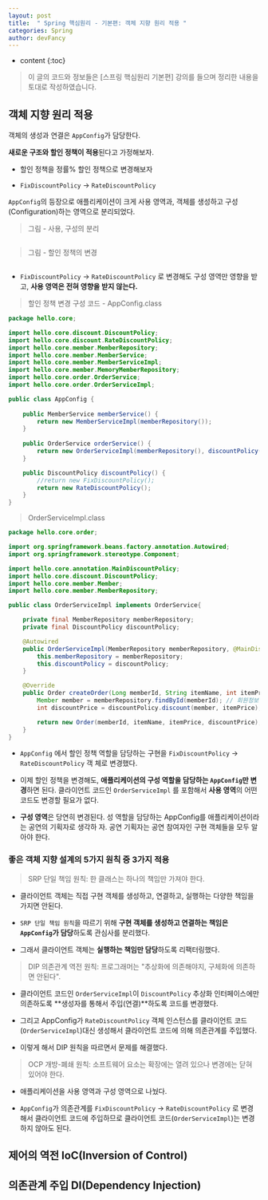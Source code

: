 ```yaml
---
layout: post
title:  " Spring 핵심원리 - 기본편: 객체 지향 원리 적용 "
categories: Spring
author: devFancy
---
```

* content
{:toc}

> 이 글의 코드와 정보들은 [스프링 핵심원리 기본편] 강의를 들으며 정리한 내용을 토대로 작성하였습니다.

## 객체 지향 원리 적용

객체의 생성과 연결은 `AppConfig`가 담당한다.

**새로운 구조와 할인 정책이 적용**된다고 가정해보자.

* 할인 정책을 정률% 할인 정책으로 변경해보자

* `FixDiscountPolicy` -> `RateDiscountPolicy`

`AppConfig`의 등장으로 애플리케이션이 크게 사용 영역과, 객체를 생성하고 구성(Configuration)하는 영역으로 분리되었다.

> 그림 - 사용, 구성의 분리

![]()

> 그림 - 할인 정책의 변경

![]()

* `FixDiscountPolicy` -> `RateDiscountPolicy` 로 변경해도 구성 영역만 영향을 받고, **사용 영역은 전혀 영향을 받지 않는다.**

> 할인 정책 변경 구성 코드 - AppConfig.class

```java
package hello.core;

import hello.core.discount.DiscountPolicy;
import hello.core.discount.RateDiscountPolicy;
import hello.core.member.MemberRepository;
import hello.core.member.MemberService;
import hello.core.member.MemberServiceImpl;
import hello.core.member.MemoryMemberRepository;
import hello.core.order.OrderService;
import hello.core.order.OrderServiceImpl;

public class AppConfig {
    
    public MemberService memberService() {
        return new MemberServiceImpl(memberRepository());
    }
    
    public OrderService orderService() {
        return new OrderServiceImpl(memberRepository(), discountPolicy());
    }

    public DiscountPolicy discountPolicy() {
        //return new FixDiscountPolicy();
        return new RateDiscountPolicy();
    }
}
```

> OrderServiceImpl.class

```java
package hello.core.order;

import org.springframework.beans.factory.annotation.Autowired;
import org.springframework.stereotype.Component;

import hello.core.annotation.MainDiscountPolicy;
import hello.core.discount.DiscountPolicy;
import hello.core.member.Member;
import hello.core.member.MemberRepository;

public class OrderServiceImpl implements OrderService{

    private final MemberRepository memberRepository;
    private final DiscountPolicy discountPolicy;

    @Autowired
    public OrderServiceImpl(MemberRepository memberRepository, @MainDiscountPolicy DiscountPolicy discountPolicy) {
        this.memberRepository = memberRepository;
        this.discountPolicy = discountPolicy;
    }

    @Override
    public Order createOrder(Long memberId, String itemName, int itemPrice) {
        Member member = memberRepository.findById(memberId); // 회원정보 조회
        int discountPrice = discountPolicy.discount(member, itemPrice); // 할인정책에 넘겨서 할인된 가격을 받음

        return new Order(memberId, itemName, itemPrice, discountPrice); // 최종 생성된 주문을 반환
    }
}
```

* `AppConfig` 에서 할인 정책 역할을 담당하는 구현을 `FixDiscountPolicy` -> `RateDiscountPolicy` 객 체로 변경했다.

* 이제 할인 정책을 변경해도, **애플리케이션의 구성 역할을 담당하는 `AppConfig`만 변경**하면 된다. 클라이언트 코드인 `OrderServiceImpl` 를 포함해서 **사용 영역**의 어떤 코드도 변경할 필요가 없다.

* **구성 영역**은 당연히 변경된다. 성 역할을 담당하는 AppConfig를 애플리케이션이라는 공연의 기획자로 생각하 자. 공연 기획자는 공연 참여자인 구현 객체들을 모두 알아야 한다.

### 좋은 객체 지향 설계의 5가지 원칙 중 3가지 적용

> SRP 단일 책임 원칙: 한 클래스는 하나의 책임만 가져야 한다.

* 클라이언트 객체는 직접 구현 객체를 생성하고, 연결하고, 실행하는 다양한 책임을 가지면 안된다.

* `SRP 단일 책임 원칙`을 따르기 위해 **구현 객체를 생성하고 연결하는 책임은 `AppConfig`가 담당**하도록 관심사를 분리했다.

* 그래서 클라이언트 객체는 **실행하는 책임만 담당**하도록 리팩터링했다.

> DIP 의존관계 역전 원칙: 프로그래머는 "추상화에 의존해야지, 구체화에 의존하면 안된다".

* 클라이언트 코드인 `OrderServiceImpl`이 `DiscountPolicy` 추상화 인터페이스에만 의존하도록 **생성자를 통해서 주입(연결)**하도록 코드를 변경했다.

* 그리고 AppConfig가 `RateDiscountPolicy` 객체 인스턴스를 클라이언트 코드(`OrderServiceImpl`)대신 생성해서 클라이언트 코드에 의해 의존관계를 주입했다.

* 이렇게 해서 DIP 원칙을 따르면서 문제를 해결했다.

> OCP 개방-폐쇄 원칙: 소프트웨어 요소는 확장에는 열려 있으나 변경에는 닫혀 있어야 한다.

* 애플리케이션을 사용 영역과 구성 영역으로 나눴다.

* `AppConfig`가 의존관계를 `FixDiscountPolicy` -> `RateDiscountPolicy` 로 변경해서 클라이언트 코드에 주입하므로 클라이언트 코드(`OrderServiceImpl`)는 변경하지 않아도 된다.

## 제어의 역전 IoC(Inversion of Control)

## 의존관계 주입 DI(Dependency Injection)
